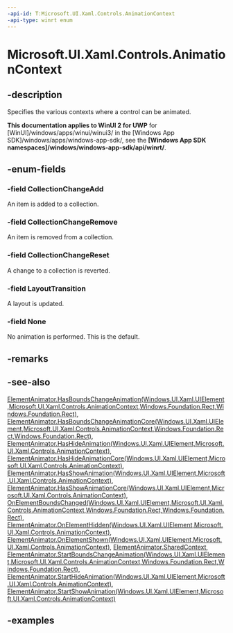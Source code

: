 ```yaml
---
-api-id: T:Microsoft.UI.Xaml.Controls.AnimationContext
-api-type: winrt enum
---
```


# Microsoft.UI.Xaml.Controls.AnimationContext

<!--
public enum AnimationContext
-->

## -description

Specifies the various contexts where a control can be animated.

**This documentation applies to WinUI 2 for UWP** for [WinUI]/windows/apps/winui/winui3/ in the [Windows App SDK]/windows/apps/windows-app-sdk/, see the **[Windows App SDK namespaces]/windows/windows-app-sdk/api/winrt/**.

## -enum-fields

### -field CollectionChangeAdd

An item is added to a collection.

### -field CollectionChangeRemove

An item is removed from a collection.

### -field CollectionChangeReset

A change to a collection is reverted.

### -field LayoutTransition

A layout is updated.

### -field None

No animation is performed. This is the default.

## -remarks

## -see-also

[ElementAnimator.HasBoundsChangeAnimation(Windows.UI.Xaml.UIElement,Microsoft.UI.Xaml.Controls.AnimationContext,Windows.Foundation.Rect,Windows.Foundation.Rect)](elementanimator_hasboundschangeanimation_12159397.md), [ElementAnimator.HasBoundsChangeAnimationCore(Windows.UI.Xaml.UIElement,Microsoft.UI.Xaml.Controls.AnimationContext,Windows.Foundation.Rect,Windows.Foundation.Rect)](elementanimator_hasboundschangeanimationcore_1828854473.md), [ElementAnimator.HasHideAnimation(Windows.UI.Xaml.UIElement,Microsoft.UI.Xaml.Controls.AnimationContext)](elementanimator_hashideanimation_1862585880.md), [ElementAnimator.HasHideAnimationCore(Windows.UI.Xaml.UIElement,Microsoft.UI.Xaml.Controls.AnimationContext)](elementanimator_hashideanimationcore_1542791438.md), [ElementAnimator.HasShowAnimation(Windows.UI.Xaml.UIElement,Microsoft.UI.Xaml.Controls.AnimationContext)](elementanimator_hasshowanimation_908333191.md), [ElementAnimator.HasShowAnimationCore(Windows.UI.Xaml.UIElement,Microsoft.UI.Xaml.Controls.AnimationContext)](elementanimator_hasshowanimationcore_648932239.md), [OnElementBoundsChanged(Windows.UI.Xaml.UIElement,Microsoft.UI.Xaml.Controls.AnimationContext,Windows.Foundation.Rect,Windows.Foundation.Rect)](elementanimator_onelementboundschanged_2024562300.md), [ElementAnimator.OnElementHidden(Windows.UI.Xaml.UIElement,Microsoft.UI.Xaml.Controls.AnimationContext)](elementanimator_onelementhidden_1530526308.md), [ElementAnimator.OnElementShown(Windows.UI.Xaml.UIElement,Microsoft.UI.Xaml.Controls.AnimationContext)](elementanimator_onelementshown_133349236.md), [ElementAnimator.SharedContext](elementanimator_sharedcontext.md), [ElementAnimator.StartBoundsChangeAnimation(Windows.UI.Xaml.UIElement,Microsoft.UI.Xaml.Controls.AnimationContext,Windows.Foundation.Rect,Windows.Foundation.Rect)](elementanimator_startboundschangeanimation_856777060.md), [ElementAnimator.StartHideAnimation(Windows.UI.Xaml.UIElement,Microsoft.UI.Xaml.Controls.AnimationContext)](elementanimator_starthideanimation_1202445713.md), [ElementAnimator.StartShowAnimation(Windows.UI.Xaml.UIElement,Microsoft.UI.Xaml.Controls.AnimationContext)](elementanimator_startshowanimation_374569368.md)

## -examples
